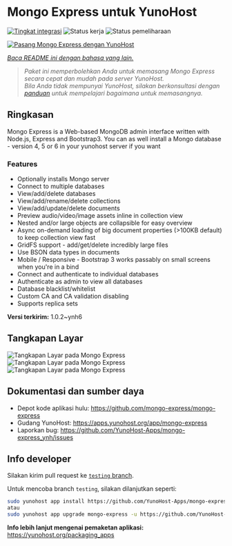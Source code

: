 <!--
N.B.: README ini dibuat secara otomatis oleh <https://github.com/YunoHost/apps/tree/master/tools/readme_generator>
Ini TIDAK boleh diedit dengan tangan.
-->

# Mongo Express untuk YunoHost

[![Tingkat integrasi](https://dash.yunohost.org/integration/mongo-express.svg)](https://ci-apps.yunohost.org/ci/apps/mongo-express/) ![Status kerja](https://ci-apps.yunohost.org/ci/badges/mongo-express.status.svg) ![Status pemeliharaan](https://ci-apps.yunohost.org/ci/badges/mongo-express.maintain.svg)

[![Pasang Mongo Express dengan YunoHost](https://install-app.yunohost.org/install-with-yunohost.svg)](https://install-app.yunohost.org/?app=mongo-express)

*[Baca README ini dengan bahasa yang lain.](./ALL_README.md)*

> *Paket ini memperbolehkan Anda untuk memasang Mongo Express secara cepat dan mudah pada server YunoHost.*  
> *Bila Anda tidak mempunyai YunoHost, silakan berkonsultasi dengan [panduan](https://yunohost.org/install) untuk mempelajari bagaimana untuk memasangnya.*

## Ringkasan

Mongo Express is a Web-based MongoDB admin interface written with Node.js, Express and Bootstrap3.
You can as well install a Mongo database - version 4, 5 or 6 in your yunohost server if you want 

### Features
- Optionally installs Mongo server
- Connect to multiple databases
- View/add/delete databases
- View/add/rename/delete collections
- View/add/update/delete documents
- Preview audio/video/image assets inline in collection view
- Nested and/or large objects are collapsible for easy overview
- Async on-demand loading of big document properties (>100KB default) to keep collection view fast
- GridFS support - add/get/delete incredibly large files
- Use BSON data types in documents
- Mobile / Responsive - Bootstrap 3 works passably on small screens when you're in a bind
- Connect and authenticate to individual databases
- Authenticate as admin to view all databases
- Database blacklist/whitelist
- Custom CA and CA validation disabling
- Supports replica sets


**Versi terkirim:** 1.0.2~ynh6

## Tangkapan Layar

![Tangkapan Layar pada Mongo Express](./doc/screenshots/collection-view.png)
![Tangkapan Layar pada Mongo Express](./doc/screenshots/databases-view.png)
![Tangkapan Layar pada Mongo Express](./doc/screenshots/document-edit.png)

## Dokumentasi dan sumber daya

- Depot kode aplikasi hulu: <https://github.com/mongo-express/mongo-express>
- Gudang YunoHost: <https://apps.yunohost.org/app/mongo-express>
- Laporkan bug: <https://github.com/YunoHost-Apps/mongo-express_ynh/issues>

## Info developer

Silakan kirim pull request ke [`testing` branch](https://github.com/YunoHost-Apps/mongo-express_ynh/tree/testing).

Untuk mencoba branch `testing`, silakan dilanjutkan seperti:

```bash
sudo yunohost app install https://github.com/YunoHost-Apps/mongo-express_ynh/tree/testing --debug
atau
sudo yunohost app upgrade mongo-express -u https://github.com/YunoHost-Apps/mongo-express_ynh/tree/testing --debug
```

**Info lebih lanjut mengenai pemaketan aplikasi:** <https://yunohost.org/packaging_apps>
